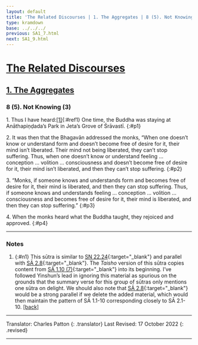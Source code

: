 ```yaml
---
layout: default
title: 'The Related Discourses | 1. The Aggregates | 8 (5). Not Knowing (3)'
type: kramdown
base: ../../../
previous: SA1_7.html
next: SA1_9.html
---
```


# [The Related Discourses](../index.html)
## [1. The Aggregates](index.html)
### 8 (5). Not Knowing (3)

1\. Thus I have heard:[\[1\]](#n1){:#ref1} One time, the Buddha was staying at Anāthapiṇḍada’s Park in Jeta’s Grove of Śrāvastī.
{:#p1}

2\. It was then that the Bhagavān addressed the monks, “When one doesn’t know or understand form and doesn’t become free of desire for it, their mind isn’t liberated. Their mind not being liberated, they can’t stop suffering. Thus, when one doesn’t know or understand feeling … conception … volition … consciousness and doesn’t become free of desire for it, their mind isn’t liberated, and then they can’t stop suffering.
{:#p2}

3\. “Monks, if someone knows and understands form and becomes free of desire for it, their mind is liberated, and then they can stop suffering. Thus, if someone knows and understands feeling … conception … volition … consciousness and becomes free of desire for it, their mind is liberated, and then they can stop suffering.”
{:#p3}

4\. When the monks heard what the Buddha taught, they rejoiced and approved.
{:#p4}

---

### Notes

1. {:#n1} This sūtra is similar to [SN 22.24](https://suttacentral.net/sn22.24){:target="_blank"} and parallel with [SĀ 2.8](../02/SA2_8.html){:target="_blank"}. The <em>Taisho</em> version of this sūtra copies content from [SĀ 1.10 (7)](SA1_10.html){:target="_blank"} into its beginning. I’ve followed Yinshun’s lead in ignoring this material as spurious on the grounds that the summary verse for this group of sūtras only mentions one sūtra on delight. We should also note that [SĀ 2.8](../02/SA2_8.html){:target="_blank"} would be a strong parallel if we delete the added material, which would then maintain the pattern of SĀ 1.1-10 corresponding closely to SĀ 2.1-10. [\[back\]](#ref1)

---

Translator: Charles Patton
{: .translator}
Last Revised: 17 October 2022
{: .revised}

---
